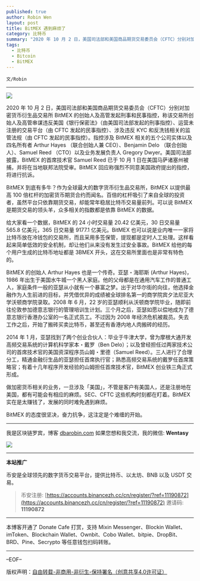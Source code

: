 ```yaml
---
published: true
author: Robin Wen
layout: post
title: BitMEX 遇到麻烦了
category: 比特币
summary: "2020 年 10 月 2 日，美国司法部和美国商品期货交易委员会（CFTC）分别对加密货币衍生品交易所 BitMEX 的创始人及高管发起刑事和民事指控，称该交易所创始人及高管串谋违反美国《银行保密法》（由美国司法部发起的刑事指控）、运营未注册的交易平台（由 CFTC 发起的民事指控）、涉及违反 KYC 和反洗钱相关的监管法规（由 CFTC 发起的民事指控）。指控涉及 BitMEX 相关的五个公司实体以及四名所有者 Arthur Hayes （联合创始人兼 CEO）、Benjamin Delo （联合创始人）、Samuel Reed （CTO）以及业务发展负责人 Gregory Dwyer。美国司法部披露，BitMEX 的首席技术官 Samuel Reed 已于 10 月 1 日在美国马萨诸塞州被捕，并将在当地联邦法院受审。BitMEX 回应称强烈不同意美国政府提出的指控，将进行抗诉。"
tags:
  - 比特币
  - Bitcoin
  - BitMEX
---
```


`文/Robin`

***

![](https://cdn.dbarobin.com/13jx576.png)

2020 年 10 月 2 日，美国司法部和美国商品期货交易委员会（CFTC）分别对加密货币衍生品交易所 BitMEX 的创始人及高管发起刑事和民事指控，称该交易所创始人及高管串谋违反美国《银行保密法》（由美国司法部发起的刑事指控）、运营未注册的交易平台（由 CFTC 发起的民事指控）、涉及违反 KYC 和反洗钱相关的监管法规（由 CFTC 发起的民事指控）。指控涉及 BitMEX 相关的五个公司实体以及四名所有者 Arthur Hayes （联合创始人兼 CEO）、Benjamin Delo （联合创始人）、Samuel Reed （CTO）以及业务发展负责人 Gregory Dwyer。美国司法部披露，BitMEX 的首席技术官 Samuel Reed 已于 10 月 1 日在美国马萨诸塞州被捕，并将在当地联邦法院受审。BitMEX 回应称强烈不同意美国政府提出的指控，将进行抗诉。

BitMEX 到底有多牛？作为全球最大的数字货币衍生品交易所，BitMEX 以提供最高 100 倍杠杆的加密货币期货合约而闻名。百倍的杠杆吸引了来自全球的投资者，虽然平台只依靠期货交易，却能常年稳居比特币交易量前列。可以说 BitMEX 是期货交易的领头羊，众多相关的指数都是依靠 BitMEX 的数据。

给大家看一个数据，BitMEX 的 24 小时交易量 20.42 亿美元，30 日交易量 565.8 亿美元，365 日交易量 9177.1 亿美元。BitMEX 也可以说是业内唯一一家将比特币放在冷钱包的交易所，而且采用多签保管，提现都是定时人工处理。这样看起来简单低效的安全机制，却让他们从来没有发生过安全事故。BitMEX 给他的每个用户生成的比特币地址都是 3BMEX 开头，这在交易所里面也是非常有特色的。

BitMEX 的创始人 Arthur Hayes 也是一个传奇。亚瑟・海耶斯 (Arthur Hayes)，1986 年出生于美国水牛城一个黑人家庭。他的父母都是在通用汽车工作的普通工人，家庭条件一般的亚瑟从小就有一个暴富之梦。出于对华尔街的向往，他选择金融作为人生前进的目标，并凭借优异的成绩被全球排名第一的商学院宾夕法尼亚大学沃顿商学院录取。2008 年 6 月，22 岁的亚瑟顺利从沃顿商学院毕业，随即前往伦敦参加德意志银行的管理培训生计划。三个月之后，亚瑟如愿以偿地成为了德意志银行香港办公室的一名正式员工。不过因为 2008 年经济危机被裁员。失去工作之后，开始了搬砖买卖比特币，甚至还有香港内地人肉搬砖的经历。

2014 年 1 月，亚瑟找到了两个创业合伙人：毕业于牛津大学，曾为摩根大通开发高频交易系统的计算机科学家本・戴罗（Ben Delo）；以及曾经担任过两家技术公司的首席技术官的美国资深程序员山姆・里德（Samuel Reed）。三人进行了合理分工，精通金融衍生品的亚瑟担任首席执行官；熟悉高频交易系统的戴罗任首席策略官；有着十几年程序开发经验的山姆担任首席技术官，BitMEX 创业铁三角正式形成。

做加密货币相关的业务，一旦涉及「美国」，不管是客户有美国人，还是注册地在美国，都有可能会有相应的麻烦。SEC、CFTC 这些机构时刻都在盯着。BitMEX 实在是太赚钱了，发展的同时难免遇到麻烦。

BitMEX 的态度很坚决，奋力抗争，这注定是个难缠的开始。

***

我是区块链罗宾，博客 [dbarobin.com](https://dbarobin.com/)
如果您想和我交流，我的微信: **Wentasy**

![](https://cdn.dbarobin.com/v4yywe2.png)

***

**本站推广**

币安是全球领先的数字货币交易平台，提供比特币、以太坊、BNB 以及 USDT 交易。

> 币安注册: [https://accounts.binancezh.cc/cn/register/?ref=11190872](https://accounts.binancezh.cc/cn/register/?ref=11190872)
> 邀请码: **11190872**

***

本博客开通了 Donate Cafe 打赏，支持 Mixin Messenger、Blockin Wallet、imToken、Blockchain Wallet、Ownbit、Cobo Wallet、bitpie、DropBit、BRD、Pine、Secrypto 等任意钱包扫码转账。

<center>
    <div class="--donate-button"
         data-button-id="f8b9df0d-af9a-460d-8258-d3f435445075"
    ></div>
</center>

***

–EOF–

版权声明：[自由转载-非商用-非衍生-保持署名（创意共享4.0许可证）](http://creativecommons.org/licenses/by-nc-nd/4.0/deed.zh)